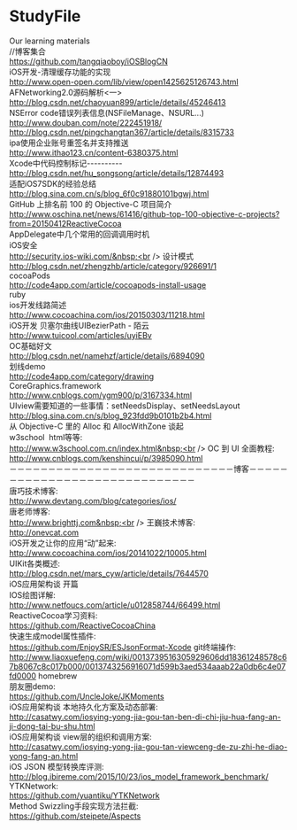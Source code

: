# StudyFile
Our learning materials<br />
//博客集合<br />
https://github.com/tangqiaoboy/iOSBlogCN<br />
iOS开发-清理缓存功能的实现<br />
http://www.open-open.com/lib/view/open1425625126743.html<br />
AFNetworking2.0源码解析&lt;一&gt;<br />
http://blog.csdn.net/chaoyuan899/article/details/45246413<br />
NSError code错误列表信息(NSFileManage、NSURL...)<br />
http://www.douban.com/note/222451918/<br />
http://blog.csdn.net/pingchangtan367/article/details/8315733<br />
ipa使用企业账号重签名并支持推送<br />
http://www.ithao123.cn/content-6380375.html<br />
Xcode中代码控制标记----------<br />
http://blog.csdn.net/hu_songsong/article/details/12874493<br />
适配iOS7SDK的经验总结<br />
http://blog.sina.com.cn/s/blog_6f0c91880101bgwj.html<br />
GitHub 上排名前 100 的 Objective-C 项目简介<br />
http://www.oschina.net/news/61416/github-top-100-objective-c-projects?from=20150412ReactiveCocoa<br />
AppDelegate中几个常用的回调调用时机<br />
iOS安全<br />
http://security.ios-wiki.com/&nbsp;<br />
设计模式<br />
http://blog.csdn.net/zhengzhb/article/category/926691/1<br />
cocoaPods<br />
http://code4app.com/article/cocoapods-install-usage<br />
ruby<br />
ios开发线路简述<br />
http://www.cocoachina.com/ios/20150303/11218.html<br />
iOS开发 贝塞尔曲线UIBezierPath - 陌云<br />
http://www.tuicool.com/articles/uyiEBv<br />
OC基础好文<br />
http://blog.csdn.net/namehzf/article/details/6894090<br />
划线demo<br />
http://code4app.com/category/drawing<br />
CoreGraphics.framework&nbsp;<br />
http://www.cnblogs.com/ygm900/p/3167334.html<br />
UIview需要知道的一些事情：setNeedsDisplay、setNeedsLayout<br />
http://blog.sina.com.cn/s/blog_923fdd9b0101b2b4.html<br />
从 Objective-C 里的 Alloc 和 AllocWithZone 谈起<br />
w3school &nbsp;html等等:<br />
http://www.w3school.com.cn/index.html&nbsp;<br />
OC 到 UI 全面教程:<br />
http://www.cnblogs.com/kenshincui/p/3985090.html<br />
－－－－－－－－－－－－－－－－－－－－－－－－－－－－－博客－－－－－－－－－－－－－－－－－－－－－－－－－－－－－<br />
唐巧技术博客:<br />
http://www.devtang.com/blog/categories/ios/<br />
唐老师博客:<br />
http://www.brighttj.com&nbsp;<br />
王巍技术博客:<br />
http://onevcat.com<br />
iOS开发之让你的应用“动”起来:<br />
http://www.cocoachina.com/ios/20141022/10005.html<br />
UIKit各类概述:<br />
http://blog.csdn.net/mars_cyw/article/details/7644570<br />
iOS应用架构谈 开篇 &nbsp; &nbsp; &nbsp; &nbsp; &nbsp; &nbsp; &nbsp; &nbsp; &nbsp; &nbsp;&nbsp;<br />
IOS绘图详解:<br />
http://www.netfoucs.com/article/u012858744/66499.html<br />
ReactiveCocoa学习资料:<br />
https://github.com/ReactiveCocoaChina<br />
快速生成model属性插件:<br />
https://github.com/EnjoySR/ESJsonFormat-Xcode
git终端操作:<br />
http://www.liaoxuefeng.com/wiki/0013739516305929606dd18361248578c67b8067c8c017b000/0013743256916071d599b3aed534aaab22a0db6c4e07fd0000 homebrew<br />
朋友圈demo: <br />
https://github.com/UncleJoke/JKMoments <br />
iOS应用架构谈 本地持久化方案及动态部署: <br /> http://casatwy.com/iosying-yong-jia-gou-tan-ben-di-chi-jiu-hua-fang-an-ji-dong-tai-bu-shu.html <br />
iOS应用架构谈 view层的组织和调用方案: <br />
http://casatwy.com/iosying-yong-jia-gou-tan-viewceng-de-zu-zhi-he-diao-yong-fang-an.html <br />
iOS JSON 模型转换库评测: <br />
http://blog.ibireme.com/2015/10/23/ios_model_framework_benchmark/<br />
YTKNetwork: <br />
https://github.com/yuantiku/YTKNetwork <br />
Method Swizzling手段实现方法拦截:<br />
https://github.com/steipete/Aspects<br />
